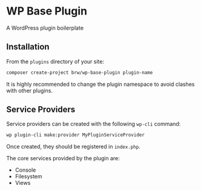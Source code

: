 # WP Base Plugin

A WordPress plugin boilerplate

## Installation

From the `plugins` directory of your site:

```bash
composer create-project brw/wp-base-plugin plugin-name
```

It is highly recommended to change the plugin namespace to avoid clashes with other plugins.

## Service Providers

Service providers can be created with the following `wp-cli` command:

```bash
wp plugin-cli make:provider MyPluginServiceProvider
```

Once created, they should be registered in `index.php`.

The core services provided by the plugin are:

- Console
- Filesystem
- Views
